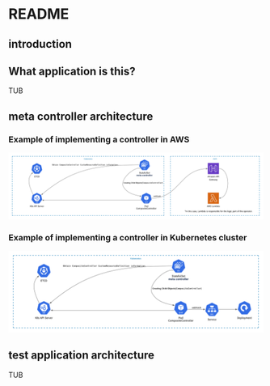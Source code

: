 # README

## introduction

## What application is this?

TUB

## meta controller architecture

### Example of implementing a controller in AWS

![meta controller architecture](./image/meta-controller-aws-architecture.png)

### Example of implementing a controller in Kubernetes cluster

![meta controller architecture](./image/meta-controller-k8s-architecture.png)

## test application architecture

TUB